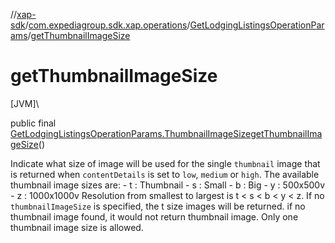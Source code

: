 //[xap-sdk](../../../index.md)/[com.expediagroup.sdk.xap.operations](../index.md)/[GetLodgingListingsOperationParams](index.md)/[getThumbnailImageSize](get-thumbnail-image-size.md)

# getThumbnailImageSize

[JVM]\

public final [GetLodgingListingsOperationParams.ThumbnailImageSize](-thumbnail-image-size/index.md)[getThumbnailImageSize](get-thumbnail-image-size.md)()

Indicate what size of image will be used for the single `thumbnail` image that is returned when `contentDetails` is set to `low`, `medium` or `high`.  The available thumbnail image sizes are: - t : Thumbnail - s : Small - b : Big - y : 500x500v - z : 1000x1000v  Resolution from smallest to largest is t < s < b < y < z.  If no `thumbnailImageSize` is specified, the t size images will be returned.  if no thumbnail image found, it would not return thumbnail image.  Only one thumbnail image size is allowed.
